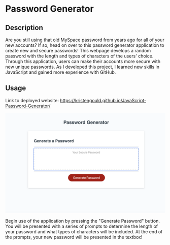 # Password Generator

## Description

Are you still using that old MySpace password from years ago for all of your new accounts? If so, head on over to this password generator application to create new and secure passwords! This webpage develops a random password with the length and types of characters of the users' choice. Through this application, users can make their accounts more secure with new unique passwords. As I developed this project, I learned new skills in JavaScript and gained more experience with GitHub.


## Usage

Link to deployed website: https://kristengould.github.io/JavaScript-Password-Generator/

![image of deployed application](src/images/website_img.png)

Begin use of the application by pressing the "Generate Password" button. You will be presented with a series of prompts to determine the length of your password and what types of characters will be included. At the end of the prompts, your new password will be presented in the textbox!




